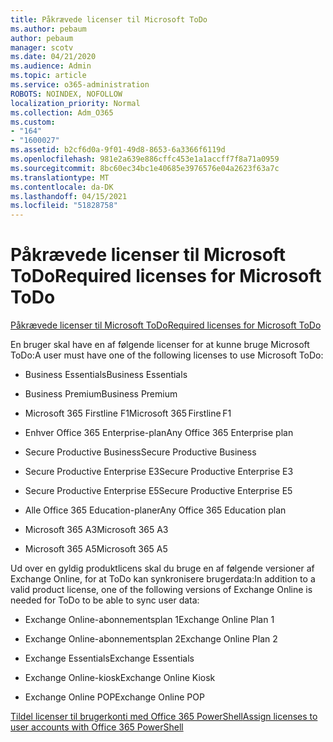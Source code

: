 ```yaml
---
title: Påkrævede licenser til Microsoft ToDo
ms.author: pebaum
author: pebaum
manager: scotv
ms.date: 04/21/2020
ms.audience: Admin
ms.topic: article
ms.service: o365-administration
ROBOTS: NOINDEX, NOFOLLOW
localization_priority: Normal
ms.collection: Adm_O365
ms.custom:
- "164"
- "1600027"
ms.assetid: b2cf6d0a-9f01-49d8-8653-6a3366f6119d
ms.openlocfilehash: 981e2a639e886cffc453e1a1accff7f8a71a0959
ms.sourcegitcommit: 8bc60ec34bc1e40685e3976576e04a2623f63a7c
ms.translationtype: MT
ms.contentlocale: da-DK
ms.lasthandoff: 04/15/2021
ms.locfileid: "51828758"
---
```

# <a name="required-licenses-for-microsoft-todo"></a><span data-ttu-id="6353c-102">Påkrævede licenser til Microsoft ToDo</span><span class="sxs-lookup"><span data-stu-id="6353c-102">Required licenses for Microsoft ToDo</span></span>

[<span data-ttu-id="6353c-103">Påkrævede licenser til Microsoft ToDo</span><span class="sxs-lookup"><span data-stu-id="6353c-103">Required licenses for Microsoft ToDo</span></span>](https://support.office.com/article/381e9d1b-c500-49b5-973e-890fd86528d7.aspx)
  
<span data-ttu-id="6353c-104">En bruger skal have en af følgende licenser for at kunne bruge Microsoft ToDo:</span><span class="sxs-lookup"><span data-stu-id="6353c-104">A user must have one of the following licenses to use Microsoft ToDo:</span></span>
  
- <span data-ttu-id="6353c-105">Business Essentials</span><span class="sxs-lookup"><span data-stu-id="6353c-105">Business Essentials</span></span>

- <span data-ttu-id="6353c-106">Business Premium</span><span class="sxs-lookup"><span data-stu-id="6353c-106">Business Premium</span></span>

- <span data-ttu-id="6353c-107">Microsoft 365 Firstline F1</span><span class="sxs-lookup"><span data-stu-id="6353c-107">Microsoft 365 Firstline F1</span></span>

- <span data-ttu-id="6353c-108">Enhver Office 365 Enterprise-plan</span><span class="sxs-lookup"><span data-stu-id="6353c-108">Any Office 365 Enterprise plan</span></span>

- <span data-ttu-id="6353c-109">Secure Productive Business</span><span class="sxs-lookup"><span data-stu-id="6353c-109">Secure Productive Business</span></span>

- <span data-ttu-id="6353c-110">Secure Productive Enterprise E3</span><span class="sxs-lookup"><span data-stu-id="6353c-110">Secure Productive Enterprise E3</span></span>

- <span data-ttu-id="6353c-111">Secure Productive Enterprise E5</span><span class="sxs-lookup"><span data-stu-id="6353c-111">Secure Productive Enterprise E5</span></span>

- <span data-ttu-id="6353c-112">Alle Office 365 Education-planer</span><span class="sxs-lookup"><span data-stu-id="6353c-112">Any Office 365 Education plan</span></span>

- <span data-ttu-id="6353c-113">Microsoft 365 A3</span><span class="sxs-lookup"><span data-stu-id="6353c-113">Microsoft 365 A3</span></span>

- <span data-ttu-id="6353c-114">Microsoft 365 A5</span><span class="sxs-lookup"><span data-stu-id="6353c-114">Microsoft 365 A5</span></span>

<span data-ttu-id="6353c-115">Ud over en gyldig produktlicens skal du bruge en af følgende versioner af Exchange Online, for at ToDo kan synkronisere brugerdata:</span><span class="sxs-lookup"><span data-stu-id="6353c-115">In addition to a valid product license, one of the following versions of Exchange Online is needed for ToDo to be able to sync user data:</span></span>
  
- <span data-ttu-id="6353c-116">Exchange Online-abonnementsplan 1</span><span class="sxs-lookup"><span data-stu-id="6353c-116">Exchange Online Plan 1</span></span>

- <span data-ttu-id="6353c-117">Exchange Online-abonnementsplan 2</span><span class="sxs-lookup"><span data-stu-id="6353c-117">Exchange Online Plan 2</span></span>

- <span data-ttu-id="6353c-118">Exchange Essentials</span><span class="sxs-lookup"><span data-stu-id="6353c-118">Exchange Essentials</span></span>

- <span data-ttu-id="6353c-119">Exchange Online-kiosk</span><span class="sxs-lookup"><span data-stu-id="6353c-119">Exchange Online Kiosk</span></span>

- <span data-ttu-id="6353c-120">Exchange Online POP</span><span class="sxs-lookup"><span data-stu-id="6353c-120">Exchange Online POP</span></span>

[<span data-ttu-id="6353c-121">Tildel licenser til brugerkonti med Office 365 PowerShell</span><span class="sxs-lookup"><span data-stu-id="6353c-121">Assign licenses to user accounts with Office 365 PowerShell</span></span>](https://docs.microsoft.com/office365/enterprise/powershell/assign-licenses-to-user-accounts-with-office-365-powershell )
  
